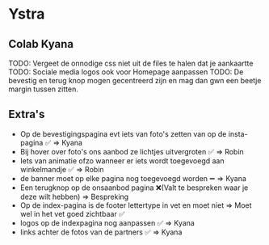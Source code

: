 # Ystra
## Colab Kyana
TODO: Vergeet de onnodige css niet uit de files te halen dat je aankaartte
TODO: Sociale media logos ook voor Homepage aanpassen
TODO: De bevestig en terug knop mogen gecentreerd zijn en mag dan gwn een beetje margin tussen zitten. 


## Extra's
- Op de bevestigingspagina evt iets van foto's zetten van op de insta-pagina ✅ => Kyana
- Bij hover over foto's ons aanbod ze lichtjes uitvergroten ✅ => Robin
- Iets van animatie ofzo wanneer er iets wordt toegevoegd aan winkelmandje ✅ => Robin
- de banner moet op elke pagina nog toegevoegd worden ➖ => Kyana
- Een terugknop op de onsaanbod pagina ❌(Valt te bespreken waar je deze wilt hebben) => Bespreking
- Op de index-pagina is de footer lettertype in vet en moet niet => Moet wel in het vet goed zichtbaar ✅ 
- logos op de indexpagina nog aanpassen ✅ => Kyana
- links achter de fotos van de partners ✅ => Kyana